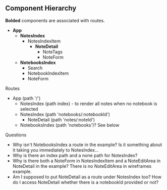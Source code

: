 ## Component Hierarchy

**Bolded** components are associated with routes.

* **App**
  * **NotesIndex**
    * NotesIndexItem
      * **NoteDetail**
        * NoteTags
        * NoteForm
  * **NotebooksIndex**
    * Search
    * NotebookIndexItem
    * NoteForm

Routes

* App (path '/')
  * NotesIndex (path index) - to render all notes when no notebook is selected
  * NotesIndex (path 'notebooks/:notebookId')
    * NoteDetail (path 'notes/:noteId')
  * NotebooksIndex (path 'notebooks')? See below

Questions

* Why isn't NotebooksIndex a route in the example? Is it something about it taking you immediately to NotesIndex...
* Why is there an index path and a none path for NotesIndex?
* Why is there both a NoteForm in NotesIndexItem and a NoteEditArea in NoteDetail in the example? There is no NoteEditArea in wireframes example.
* Am I supposed to put NoteDetail as a route under NotesIndex too? How do I access NoteDetail whether there is a notebookId provided or not?
